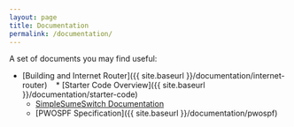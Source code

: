 ```yaml
---
layout: page
title: Documentation
permalink: /documentation/
---
```


A set of documents you may find useful:

* [Building and Internet Router]({{ site.baseurl }}/documentation/internet-router)
    * [Starter Code Overview]({{ site.baseurl }}/documentation/starter-code)
    * [SimpleSumeSwitch Documentation]()
    * [PWOSPF Specification]({{ site.baseurl }}/documentation/pwospf)
    

